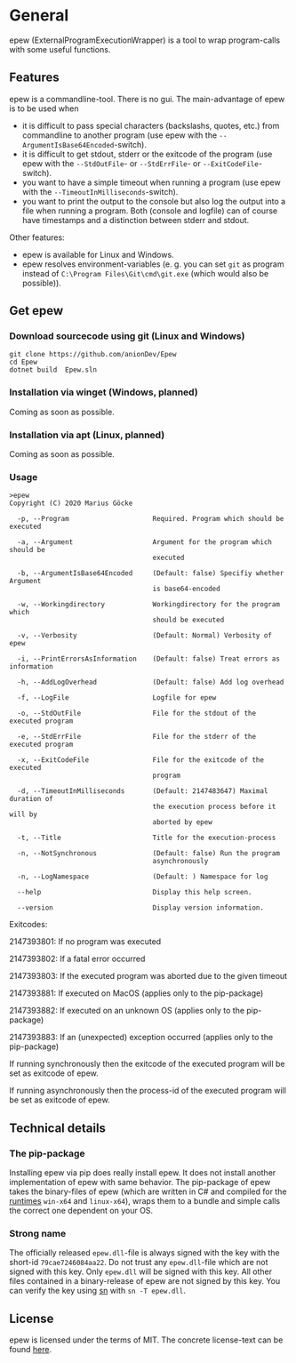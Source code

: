 # General

epew (ExternalProgramExecutionWrapper) is a tool to wrap program-calls with some useful functions.

## Features

epew is a commandline-tool. There is no gui. The main-advantage of epew is to be used when

- it is difficult to pass special characters (backslashs, quotes, etc.) from commandline to another program (use epew with the `--ArgumentIsBase64Encoded`-switch).
- it is difficult to get stdout, stderr or the exitcode of the program (use epew with the `--StdOutFile`- or `--StdErrFile`- or `--ExitCodeFile`-switch).
- you want to have a simple timeout when running a program (use epew with the `--TimeoutInMilliseconds`-switch).
- you want to print the output to the console but also log the output into a file when running a program. Both (console and logfile) can of course have timestamps and a distinction between stderr and stdout.

Other features:

- epew is available for Linux and Windows.
- epew resolves environment-variables (e. g. you can set `git` as program instead of `C:\Program Files\Git\cmd\git.exe` (which would also be possible)).

## Get epew

### Download sourcecode using git (Linux and Windows)

```
git clone https://github.com/anionDev/Epew
cd Epew
dotnet build  Epew.sln
```

### Installation via winget (Windows, planned)

Coming as soon as possible.

### Installation via apt (Linux, planned)

Coming as soon as possible.

### Usage

```
>epew
Copyright (C) 2020 Marius Göcke

  -p, --Program                     Required. Program which should be executed

  -a, --Argument                    Argument for the program which should be
                                    executed

  -b, --ArgumentIsBase64Encoded     (Default: false) Specifiy whether Argument
                                    is base64-encoded

  -w, --Workingdirectory            Workingdirectory for the program which
                                    should be executed

  -v, --Verbosity                   (Default: Normal) Verbosity of epew

  -i, --PrintErrorsAsInformation    (Default: false) Treat errors as information

  -h, --AddLogOverhead              (Default: false) Add log overhead

  -f, --LogFile                     Logfile for epew

  -o, --StdOutFile                  File for the stdout of the executed program

  -e, --StdErrFile                  File for the stderr of the executed program

  -x, --ExitCodeFile                File for the exitcode of the executed
                                    program

  -d, --TimeoutInMilliseconds       (Default: 2147483647) Maximal duration of
                                    the execution process before it will by
                                    aborted by epew

  -t, --Title                       Title for the execution-process

  -n, --NotSynchronous              (Default: false) Run the program
                                    asynchronously

  -n, --LogNamespace                (Default: ) Namespace for log

  --help                            Display this help screen.

  --version                         Display version information.
```

Exitcodes:

2147393801: If no program was executed

2147393802: If a fatal error occurred

2147393803: If the executed program was aborted due to the given timeout

2147393881: If executed on MacOS (applies only to the pip-package)

2147393882: If executed on an unknown OS (applies only to the pip-package)

2147393883: If an (unexpected) exception occurred (applies only to the pip-package)

If running synchronously then the exitcode of the executed program will be set as exitcode of epew.

If running asynchronously then the process-id of the executed program will be set as exitcode of epew.

## Technical details

### The pip-package

Installing epew via pip does really install epew. It does not install another implementation of epew with same behavior. The pip-package of epew takes the binary-files of epew (which are written in C# and compiled for the [runtimes](https://docs.microsoft.com/en-us/dotnet/core/rid-catalog) `win-x64` and `linux-x64`), wraps them to a bundle and simple calls the correct one dependent on your OS.

### Strong name

The officially released `epew.dll`-file is always signed with the key with the short-id `79cae7246084aa22`. Do not trust any `epew.dll`-file which are not signed with this key.
Only `epew.dll` will be signed with this key. All other files contained in a binary-release of epew are not signed by this key.
You can verify the key using [sn](https://docs.microsoft.com/en-us/dotnet/framework/tools/sn-exe-strong-name-tool) with `sn -T epew.dll`.

## License

epew is licensed under the terms of MIT. The concrete license-text can be found [here](https://raw.githubusercontent.com/anionDev/externalProgramExecutionWrapper/master/License.txt).
